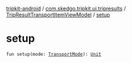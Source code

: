 [tripkit-android](../../index.md) / [com.skedgo.tripkit.ui.tripresults](../index.md) / [TripResultTransportItemViewModel](index.md) / [setup](./setup.md)

# setup

`fun setup(mode: `[`TransportMode`](../../com.skedgo.android.common.model/-transport-mode/index.md)`): `[`Unit`](https://kotlinlang.org/api/latest/jvm/stdlib/kotlin/-unit/index.html)